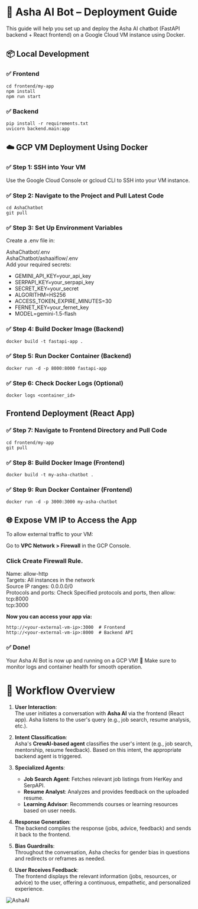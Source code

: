 # **🚀 Asha AI Bot – Deployment Guide**  

This guide will help you set up and deploy the Asha AI chatbot (FastAPI backend + React frontend) on a Google Cloud VM instance using Docker.

## 📦 Local Development   
### ✅ Frontend
 
`cd frontend/my-app` <br>
`npm install` <br>
`npm run start`  
### ✅ Backend

`pip install -r requirements.txt` <br>
`uvicorn backend.main:app`

## ☁️ GCP VM Deployment Using Docker  

### ✅ Step 1: SSH into Your VM
Use the Google Cloud Console or gcloud CLI to SSH into your VM instance.

### ✅ Step 2: Navigate to the Project and Pull Latest Code

`cd AshaChatbot` <br>
`git pull`  

### ✅ Step 3: Set Up Environment Variables
Create a .env file in:

AshaChatbot/.env <br>
AshaChatbot/ashaaiflow/.env <br>
Add your required secrets: <br>
- GEMINI_API_KEY=your_api_key  
- SERPAPI_KEY=your_serpapi_key  
- SECRET_KEY=your_secret  
- ALGORITHM=HS256  
- ACCESS_TOKEN_EXPIRE_MINUTES=30  
- FERNET_KEY=your_fernet_key  
- MODEL=gemini-1.5-flash

### ✅ Step 4: Build Docker Image (Backend)

`docker build -t fastapi-app .`
### ✅ Step 5: Run Docker Container (Backend)

`docker run -d -p 8000:8000 fastapi-app`
### ✅ Step 6: Check Docker Logs (Optional)

`docker logs <container_id>`  

## Frontend Deployment (React App)  

### ✅ Step 7: Navigate to Frontend Directory and Pull Code

`cd frontend/my-app` <br>
`git pull`  

### ✅ Step 8: Build Docker Image (Frontend)

`docker build -t my-asha-chatbot .`  

### ✅ Step 9: Run Docker Container (Frontend)

`docker run -d -p 3000:3000 my-asha-chatbot`  

## 🌐 Expose VM IP to Access the App  

To allow external traffic to your VM:  

Go to **VPC Network > Firewall** in the GCP Console.  

### Click Create Firewall Rule.

Name: allow-http <br>
Targets: All instances in the network <br>
Source IP ranges: 0.0.0.0/0 <br>
Protocols and ports: Check Specified protocols and ports, then allow: <br>
tcp:8000 <br>
tcp:3000 <br>

**Now you can access your app via:**

`http://<your-external-vm-ip>:3000  # Frontend` <br>
`http://<your-external-vm-ip>:8000  # Backend API`  

### ✅ Done!  

Your Asha AI Bot is now up and running on a GCP VM! 🎉
Make sure to monitor logs and container health for smooth operation.

# 🔄 Workflow Overview

1. **User Interaction**:  
   The user initiates a conversation with **Asha AI** via the frontend (React app). Asha listens to the user's query (e.g., job search, resume analysis, etc.).

2. **Intent Classification**:  
   Asha's **CrewAI-based agent** classifies the user's intent (e.g., job search, mentorship, resume feedback). Based on this intent, the appropriate backend agent is triggered.

3. **Specialized Agents**:  
   - **Job Search Agent**: Fetches relevant job listings from HerKey and SerpAPI.
   - **Resume Analyst**: Analyzes and provides feedback on the uploaded resume.
   - **Learning Advisor**: Recommends courses or learning resources based on user needs.

4. **Response Generation**:  
   The backend compiles the response (jobs, advice, feedback) and sends it back to the frontend.

5. **Bias Guardrails**:  
   Throughout the conversation, Asha checks for gender bias in questions and redirects or reframes as needed.

6. **User Receives Feedback**:  
   The frontend displays the relevant information (jobs, resources, or advice) to the user, offering a continuous, empathetic, and personalized experience.

![AshaAI](https://github.com/user-attachments/assets/87fbb4d3-9b61-47c3-9a44-79e35deab183)
